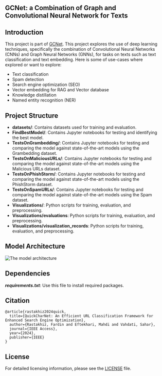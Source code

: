 ## GCNet: a Combination of Graph and Convolutional Neural Network for Texts

## Introduction

This project is part of [GCNet](). This project explores the use of deep learning techniques, specifically the combination of Convolutional Neural Networks (CNNs) and Graph Neural Networks (GNNs), for tasks on texts such as text classification and text embedding. Here is some of use-cases where explored or want to explore:

- Text classification
- Spam detection
- Search engine optimization (SEO)
- Vector embedding for RAG and Vector database
- Knowledge distillation
- Named entity recognition (NER)

## Project Structure

- **datasets/**: Contains datasets used for training and evaluation.
- **FindBestModel/**: Contains Jupyter notebooks for testing and identifying the best model.
- **TestsOnGrambedding/**: Contains Jupyter notebooks for testing and comparing the model against state-of-the-art models using the Grambedding dataset.
- **TestsOnMaliciousURLs/**: Contains Jupyter notebooks for testing and comparing the model against state-of-the-art models using the Malicious URLs dataset.
- **TestsOnPhishStorm/**: Contains Jupyter notebooks for testing and comparing the model against state-of-the-art models using the PhishStorm dataset.
- **TestsOnSpamURLs/**: Contains Jupyter notebooks for testing and comparing the model against state-of-the-art models using the Spam dataset.
- **Visualizations/**: Python scripts for training, evaluation, and preprocessing.
- **Visualizations/evaluations**: Python scripts for training, evaluation, and preprocessing.
- **Visualizations/visualization_records**: Python scripts for training, evaluation, and preprocessing.

## Model Architecture

<img alt="The model architecture" src="ModelArchitecture.jpg">

## Dependencies

**_requirements.txt_**: Use this file to install required packages.

## Citation

```bibtext
@article{rastakhiz2024quick,
  title={QuickCharNet: An Efficient URL Classification Framework for Enhanced Search Engine Optimization},
  author={Rastakhiz, Fardin and Eftekhari, Mahdi and Vahdati, Sahar},
  journal={IEEE Access},
  year={2024},
  publisher={IEEE}
}
```

## License

For detailed licensing information, please see the [LICENSE](LICENSE) file.
